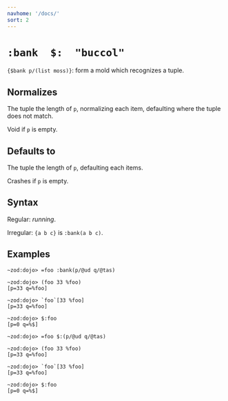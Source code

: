 ```yaml
---
navhome: '/docs/'
sort: 2
---
```


# `:bank  $:  "buccol"`

`{$bank p/(list moss)}`: form a mold which recognizes a tuple.

## Normalizes

The tuple the length of `p`, normalizing each item, defaulting where the tuple
does not match.

Void if `p` is empty.

## Defaults to

The tuple the length of `p`, defaulting each items.

Crashes if `p` is empty.

## Syntax

Regular: *running*.

Irregular: `{a b c}` is `:bank(a b c)`.

## Examples

    ~zod:dojo> =foo :bank(p/@ud q/@tas)

    ~zod:dojo> (foo 33 %foo)
    [p=33 q=%foo]

    ~zod:dojo> `foo`[33 %foo]
    [p=33 q=%foo]

    ~zod:dojo> $:foo
    [p=0 q=%$]

    ~zod:dojo> =foo $:(p/@ud q/@tas)

    ~zod:dojo> (foo 33 %foo)
    [p=33 q=%foo]

    ~zod:dojo> `foo`[33 %foo]
    [p=33 q=%foo]

    ~zod:dojo> $:foo
    [p=0 q=%$]
